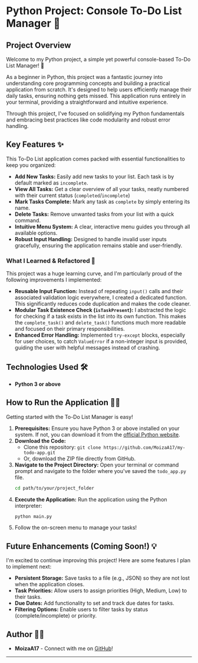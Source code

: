 # Python Project: Console To-Do List Manager 🚀

## Project Overview

Welcome to my Python project, a simple yet powerful console-based To-Do List Manager! 👋

As a beginner in Python, this project was a fantastic journey into understanding core programming concepts and building a practical application from scratch. It's designed to help users efficiently manage their daily tasks, ensuring nothing gets missed. This application runs entirely in your terminal, providing a straightforward and intuitive experience.

Through this project, I've focused on solidifying my Python fundamentals and embracing best practices like code modularity and robust error handling.

## Key Features ✨

This To-Do List application comes packed with essential functionalities to keep you organized:

* **Add New Tasks:** Easily add new tasks to your list. Each task is by default marked as `incomplete`.
* **View All Tasks:** Get a clear overview of all your tasks, neatly numbered with their current status (`completed`/`incomplete`)
* **Mark Tasks Complete:** Mark any task as `complete` by simply entering its name.
* **Delete Tasks:** Remove unwanted tasks from your list with a quick command.
* **Intuitive Menu System:** A clear, interactive menu guides you through all available options.
* **Robust Input Handling:** Designed to handle invalid user inputs gracefully, ensuring the application remains stable and user-friendly.

### What I Learned & Refactored 🧠

This project was a huge learning curve, and I'm particularly proud of the following improvements I implemented:

* **Reusable Input Function:** Instead of repeating `input()` calls and their associated validation logic everywhere, I created a dedicated function. This significantly reduces code duplication and makes the code cleaner.
* **Modular Task Existence Check (`isTaskPresent`):** I abstracted the logic for checking if a task exists in the list into its own function. This makes the `complete_task()` and `delete_task()` functions much more readable and focused on their primary responsibilities.
* **Enhanced Error Handling:** Implemented `try-except` blocks, especially for user choices, to catch `ValueError` if a non-integer input is provided, guiding the user with helpful messages instead of crashing.

## Technologies Used 🛠️

* **Python 3 or above**

## How to Run the Application 🏃‍♀️

Getting started with the To-Do List Manager is easy!

1.  **Prerequisites:** Ensure you have Python 3 or above installed on your system. If not, you can download it from the [official Python website](https://www.python.org/downloads/).
2.  **Download the Code:**
    * Clone this repository: `git clone https://github.com/MoizaA17/my-todo-app.git`
    * Or, download the ZIP file directly from GitHub.
3.  **Navigate to the Project Directory:** Open your terminal or command prompt and navigate to the folder where you've saved the `todo_app.py` file.
    ```bash
    cd path/to/your/project_folder
    ```
4.  **Execute the Application:** Run the application using the Python interpreter:
    ```bash
    python main.py
    ```
5.  Follow the on-screen menu to manage your tasks!

## Future Enhancements (Coming Soon!) 💡

I'm excited to continue improving this project! Here are some features I plan to implement next:

* **Persistent Storage:** Save tasks to a file (e.g., JSON) so they are not lost when the application closes.
* **Task Priorities:** Allow users to assign priorities (High, Medium, Low) to their tasks.
* **Due Dates:** Add functionality to set and track due dates for tasks.
* **Filtering Options:** Enable users to filter tasks by status (complete/incomplete) or priority.

## Author 👩‍💻

* **MoizaA17** - Connect with me on [GitHub](https://github.com/MoizaA17)!

---
